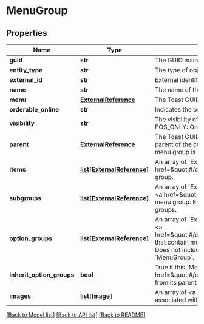 # MenuGroup

## Properties
Name | Type | Description | Notes
------------ | ------------- | ------------- | -------------
**guid** | **str** | The GUID maintained by the Toast POS. | 
**entity_type** | **str** | The type of object this is. | 
**external_id** | **str** | External identifier string, prefixed by the naming authority. | [optional] 
**name** | **str** | The name of the menu group as it appears in the Toast POS. | [optional] 
**menu** | [**ExternalReference**](ExternalReference.md) | The Toast GUID or external identifier of the menu that this group belongs to.  | [optional] 
**orderable_online** | **str** | Indicates the orderableOnline status of this group | [optional] 
**visibility** | **str** | The visibility of this group. ALL: Visible to everyone (servers and customers) POS_ONLY: Only visible to servers NONE: Hidden from everyone  | [optional] 
**parent** | [**ExternalReference**](ExternalReference.md) | The Toast GUID or external identifier of the menu group that is the direct parent of the current menu group. This value is &#x60;null&#x60; if direct parent of the menu group is a menu.  | [optional] 
**items** | [**list[ExternalReference]**](ExternalReference.md) | An array of &#x60;ExternalReference&#x60; objects containing the identifiers of the &lt;a href&#x3D;\&quot;#/definitions/MenuItem\&quot;&gt;&#x60;MenuItem&#x60;s&lt;/a&gt; in the menu group.  | [optional] 
**subgroups** | [**list[ExternalReference]**](ExternalReference.md) | An array of &#x60;ExternalReference&#x60; objects containing the identifiers of the child &lt;a href&#x3D;\&quot;#/definitions/MenuGroup\&quot;&gt;&#x60;MenuGroup&#x60;s&lt;/a&gt; in the menu group. Empty if the menu group does not include any child menu groups.  | [optional] 
**option_groups** | [**list[ExternalReference]**](ExternalReference.md) | An array of &#x60;ExternalReference&#x60; objects containing the identifiers of the child &lt;a href&#x3D;\&quot;#/definitions/MenuOptionGroup\&quot;&gt;&#x60;MenuOptionGroup&#x60;s&lt;/a&gt; that contain modifiers applicable to the group, its subgroups and its items. Does not include &#x60;MenuOptionGroup&#x60;s inherited from its parent &#x60;MenuGroup&#x60;.  | [optional] 
**inherit_option_groups** | **bool** | True if this &#x60;MenuGroup&#x60; inherits &lt;a href&#x3D;\&quot;#/definitions/MenuOptionGroup\&quot;&gt;&#x60;MenuOptionGroup&#x60;s&lt;/a&gt; from its parent &#x60;MenuGroup&#x60;.    | [optional] 
**images** | [**list[Image]**](Image.md) | An array of &lt;a href&#x3D;\&quot;#/definitions/Image\&quot;&gt;&#x60;Image&#x60;&lt;/a&gt; objects associated with with the &#x60;MenuGroup&#x60;.  | [optional] 

[[Back to Model list]](../README.md#documentation-for-models) [[Back to API list]](../README.md#documentation-for-api-endpoints) [[Back to README]](../README.md)


